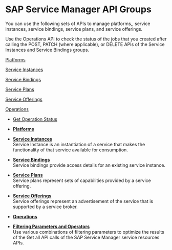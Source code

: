 <!-- loio9b97aee1b97e4c21965674b9e1d20ae3 -->

# SAP Service Manager API Groups

You can use the following sets of APIs to manage platforms,, service instances, service bindings, service plans, and service offerings.



Use the Operations API to check the status of the jobs that you created after calling the POST, PATCH \(where applicable\), or DELETE APIs of the Service Instances and Service Bindings groups.

[Platforms](platforms-90f0856.md)



[Service Instances](service-instances-9981887.md)

[Service Bindings](service-bindings-392eb36.md)

[Service Plans](service-plans-2c37d0c.md)

[Service Offerings](service-offerings-e43b399.md)

[Operations](operations-abff334.md)

-   [Get Operation Status](get-operation-status-3b330bb.md)


-   **[Platforms](platforms-90f0856.md " ")**  
 
-   **[Service Instances](service-instances-9981887.md "Service Instance is an instantiation of a service that makes the functionality of that service available for consumption.")**  
Service Instance is an instantiation of a service that makes the functionality of that service available for consumption.
-   **[Service Bindings](service-bindings-392eb36.md "Service bindings provide access details for an existing service instance.")**  
Service bindings provide access details for an existing service instance.
-   **[Service Plans](service-plans-2c37d0c.md "Service plans represent sets of capabilities provided by a service offering.")**  
Service plans represent sets of capabilities provided by a service offering.
-   **[Service Offerings](service-offerings-e43b399.md "Service offerings represent an advertisement of the service that is supported by a service broker.")**  
Service offerings represent an advertisement of the service that is supported by a service broker.
-   **[Operations](operations-abff334.md)**  

-   **[Filtering Parameters and Operators](filtering-parameters-and-operators-3331c6e.md "Use various combinations of filtering parameters to optimize the results of the
		Get
		all API calls of the SAP Service
                                Manager service
		resources APIs.")**  
Use various combinations of filtering parameters to optimize the results of the Get all API calls of the SAP Service Manager service resources APIs.

